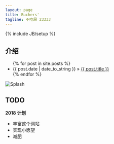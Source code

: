 ```yaml
---
layout: page
title: Buchers'
tagline: 不吃屎 23333
---
```

{% include JB/setup %}


## 介绍



<ul class="posts">
  {% for post in site.posts %}
    <li><span>{{ post.date | date_to_string }}</span> &raquo; <a href="{{ BASE_PATH }}{{ post.url }}">{{ post.title }}</a></li>
  {% endfor %}
</ul>

![Splash](_resources/images/system/splash.jpg "splash")

## TODO
**2018 计划**
- 丰富这个网站
- 实现小愿望
- 减肥